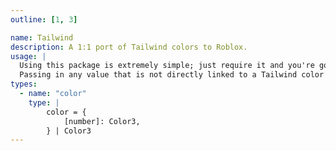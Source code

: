```yaml
---
outline: [1, 3]

name: Tailwind
description: A 1:1 port of Tailwind colors to Roblox.
usage: |
  Using this package is extremely simple; just require it and you're good to go. Every color that is available in Tailwind is available in this package.
  Passing in any value that is not directly linked to a Tailwind color will interpolate between the closest colors. As such, `825`, `550` etc. are all valid values.
types:
  - name: "color"
    type: |
        color = {
            [number]: Color3,
        } | Color3
---
```


<ComponentView :frontmatter="$frontmatter"/>
